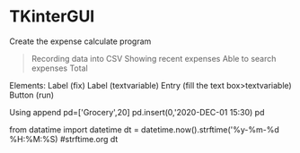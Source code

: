 
# TKinterGUI

Create the expense calculate program
> Recording data into CSV
> Showing recent expenses
> Able to search expenses 
> Total

Elements:
Label (fix) 
Label (textvariable)
Entry (fill the text box>textvariable)
Button (run)

Using append
pd=['Grocery',20]
pd.insert(0,'2020-DEC-01 15:30)
pd

from datatime import datetime
dt = datetime.now().strftime('%y-%m-%d %H:%M:%S) #strftime.org
dt
